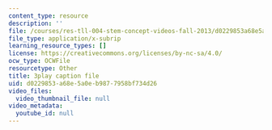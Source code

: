 ```yaml
---
content_type: resource
description: ''
file: /courses/res-tll-004-stem-concept-videos-fall-2013/d0229853a68e5a0eb9877958bf734d26_Of68ZXH35o0.vtt
file_type: application/x-subrip
learning_resource_types: []
license: https://creativecommons.org/licenses/by-nc-sa/4.0/
ocw_type: OCWFile
resourcetype: Other
title: 3play caption file
uid: d0229853-a68e-5a0e-b987-7958bf734d26
video_files:
  video_thumbnail_file: null
video_metadata:
  youtube_id: null
---
```

